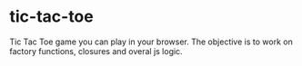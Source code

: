 # tic-tac-toe
Tic Tac Toe game you can play in your browser. The objective is to work on factory functions, closures and overal js logic. 
